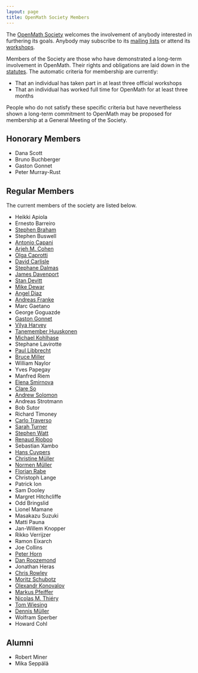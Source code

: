 ```yaml
---
layout: page
title: OpenMath Society Members
---
```


The [OpenMath Society](../../society) welcomes the involvement of anybody interested in furthering
its goals.  Anybody may subscribe to its
[mailing lists](../lists) or attend its [workshops](../../meetings).

Members of the Society are those who have demonstrated a long-term involvement
in OpenMath.  Their rights and obligations are laid down in the
[statutes](../statutes).  The automatic criteria for
membership are currently:
* That an individual has taken part in at least three official workshops
* That an individual has worked full time for OpenMath for at least three 
months

People who do not satisfy these specific criteria but have nevertheless shown a long-term
commitment to OpenMath may be proposed for membership at a General Meeting of the Society.

## Honorary Members

* Dana Scott 
* Bruno Buchberger
* Gaston Gonnet
* Peter Murray-Rust

## Regular Members

The current members of the society are listed below.

* Heikki Apiola
* Ernesto Barreiro
* [Stephen Braham](http://www.cecm.sfu.ca/people/Stephen_Braham/)
* Stephen Buswell
* [Antonio Capani](mailto:capani@explo-it.com)
* [Arjeh M. Cohen](http://www.win.tue.nl/~amc)
* [Olga Caprotti](http://webalt.math.helsinki.fi/content/about/people/caprotti)
* [David Carlisle](mailto:davidc@nag.co.uk)
* [Stephane Dalmas](http://www-sop.inria.fr/safir/WHOSWHO/Stephane.Dalmas/)
* [James Davenport](http://www.bath.ac.uk/~masjhd/)
* [Stan Devitt](mailto:jsdevitt@stratumtek.com)
* [Mike Dewar](mailto:miked@nag.co.uk)
* [Angel Diaz](http://www.ibm.com)
* [Andreas Franke](mailto:afranke@ags.uni-sb.de)
* Marc Gaetano
* George Goguazde
* [Gaston Gonnet](http://www.inf.ethz.ch/~gonnet)
* [Vilya Harvey](http://www.nag.co.uk)
* [Tanemember Huuskonen](http://www.helsinki.fi/~huuskone/)
* [Michael Kohlhase](http://kwarc.info/kohlhase)
* Stephane Lavirotte
* [Paul Libbrecht](http://www.hoplahup.net/paul/)
* [Bruce Miller](http://www.nist.gov/)
* William Naylor
* Yves Papegay
* Manfred Riem
* [Elena Smirnova](http://www.orcca.on.ca/MathML/elena.html)
* [Clare So](http://www.orcca.on.ca/~clare/)
* [Andrew Solomon](http://www.illywhacker.net)
* Andreas Strotmann
* Bob Sutor
* Richard Timoney
* [Carlo Traverso](http://virmap.unipi.it/cgi-vmap/vm98ibo?docenti:509266;main)
* [Sarah Turner](mailto:saraht@nag.co.uk)
* [Stephen Watt](http://www.csd.uwo.ca/faculty/watt)
* [Renaud Rioboo](mailto:Renaud.Rioboo@lip6.fr)
* Sebastian Xambo
* [Hans Cuypers](http://www.win.tue.nl/~hansc)
* [Christine Müller](http://kwarc.info/cmueller)
* [Normen Müller](http://kwarc.info/nmueller)
* [Florian Rabe](http://kwarc.info/frabe)
* Christoph Lange
* Patrick Ion
* Sam Dooley
* Margret Hitchcliffe
* Odd Bringslid
* Lionel Mamane
* Masakazu Suzuki
* Matti Pauna
* Jan-Willem Knopper
* Rikko Verrijzer
* Ramon Eixarch
* Joe Collins
* [Peter Horn](http://www.mathematik.uni-kassel.de/~hornp/)
* [Dan Roozemond](http://www.danroozemond.nl/)
* Jonathan Heras
* [Chris Rowley](http://www.mcs.open.ac.uk/People/c.a.rowley)
* [Moritz Schubotz](http://www.moritzschubotz.de/)
* [Olexandr Konovalov](https://alex-konovalov.github.io/)
* [Markus Pfeiffer](https://www.morphism.de/~markusp/)
* [Nicolas M. Thiéry](http://nicolas.thiery.name/)
* [Tom Wiesing](https://kwarc.info/people/twiesing)
* [Dennis Müller](https://kwarc.info/people/dmueller)
* Wolfram Sperber
* Howard Cohl

## Alumni
* Robert Miner
* Mika Seppälä
